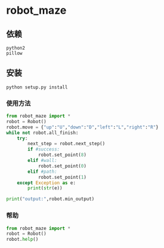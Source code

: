 # robot_maze



## 依赖

```
python2
pillow
```



## 安装

`python setup.py install`



### 使用方法

```python
from robot_maze import *
robot = Robot()
robot.move = {"up":"U","down":"D","left":"L","right":"R"}
while not robot.all_finish:
    try:
        next_step = robot.next_step()
        if #success:
            robot.set_point(8)
        elif #wall:
            robot.set_point(0)
        elif #path:
            robot.set_point(1)
    except Exception as e:
        print(str(e))

print("output:",robot.min_output)
```



### 帮助

```python
from robot_maze import *
robot = Robot()
robot.help()
```

